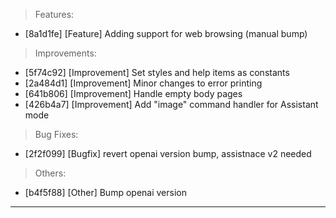 > Features:
- [8a1d1fe] [Feature] Adding support for web browsing (manual bump)

> Improvements:
- [5f74c92] [Improvement] Set styles and help items as constants
- [2a484d1] [Improvement] Minor changes to error printing
- [641b806] [Improvement] Handle empty body pages
- [426b4a7] [Improvement] Add "image" command handler for Assistant mode

> Bug Fixes:
- [2f2f099] [Bugfix] revert openai version bump, assistnace v2 needed

> Others:
- [b4f5f88] [Other] Bump openai version


---
